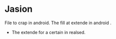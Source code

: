 # Jasion
File to crap in android.
The fill at extende in android .
* The extende for  a certain in realsed.
